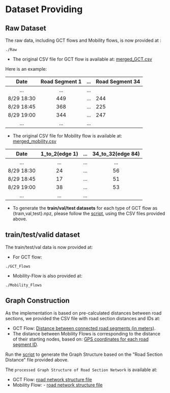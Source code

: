 # Dataset Providing

## Raw Dataset

The raw data, including GCT flows and Mobility flows, is now provided at : 
```
./Raw
```

- The original CSV file for GCT flow is available at: [merged_GCT.csv](Raw/merged_GCT.csv)

Here is an example:

|        Date         | Road Segment 1 | ...  | Road Segment 34 | 
|:-------------------:|:--------------:|:--------------:|:--------------|
|         ...         |    ...         |    ...         |   
| 8/29 18:30 |  449        |  ...        |   244        |   
| 8/29 18:45 |  368        |  ...        |   225        |    
| 8/29 19:00 |  344        |  ...         |   247        |  
|         ...         |    ...         |    ...         |   

- The original CSV file for Mobility flow is available at: [merged_mobility.csv](Raw/merged_mobility.csv)


|        Date         |  1_to_2(edge 1) | ... | 34_to_32(edge 84) | 
|:-------------------:|:--------------:|:--------------:|:--------------:|
|         ...         |    ...         |    ...         |    ...         |    ...        |    ...        |    ...        |
| 8/29 18:30 |      24        |    ...        |   56        |
| 8/29 18:45 |        17         |     ...        |   51        |
| 8/29 19:00 |     38         |    ...        |   53        |
|         ...            |      ...        |   ...        |

- To generate the **train/val/test datasets** for each type of GCT flow as {train,val,test}.npz, please follow the [script](https://github.com/liyaguang/DCRNN/blob/master/scripts/generate_training_data.py),
using the CSV files provided above.

## train/test/valid dataset

The train/test/val data is now provided at:
- For GCT flow:
```
./GCT_Flows
```
- Mobility-Flow is also provided at:
```
./Mobility_Flows
```

## Graph Construction
As the implementation is based on pre-calculated distances between road sections, we provided the CSV file with road section distances and IDs at: 
- GCT Flow: [Distance between connected road segments (in meters)](GCT_Flows/nodes_distance.txt). 
- The distance between Mobility Flows is corresponding to the distance of their starting nodes, 
  based on: [GPS coordinates for each road segment ID](Mobility_Flows/neighbors_manual_v7_rename.csv).

Run the [script](https://github.com/liyaguang/DCRNN/blob/master/scripts/gen_adj_mx.py) to generate the Graph Structure based on the "Road Section Distance" file provided above.

The `processed Graph Structure of Road Section Network` is available at: 
- GCT Flow: [road network structure file](GCT_Flows/adj_mat_input.pkl)
- Mobility Flow: - [road network structure file](Mobility_Flows/adj_mat_input.pkl)
